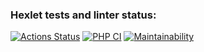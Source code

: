 ### Hexlet tests and linter status:
[![Actions Status](https://github.com/GaiPalyan/php-project-lvl4/workflows/hexlet-check/badge.svg)](https://github.com/GaiPalyan/php-project-lvl4/actions)
[![PHP CI](https://github.com/GaiPalyan/php-project-lvl4/actions/workflows/PHP-CI.yml/badge.svg)](https://github.com/GaiPalyan/php-project-lvl4/actions/workflows/PHP-CI.yml)
[![Maintainability](https://api.codeclimate.com/v1/badges/ced48c5624e766112421/maintainability)](https://codeclimate.com/github/GaiPalyan/php-project-lvl4/maintainability)